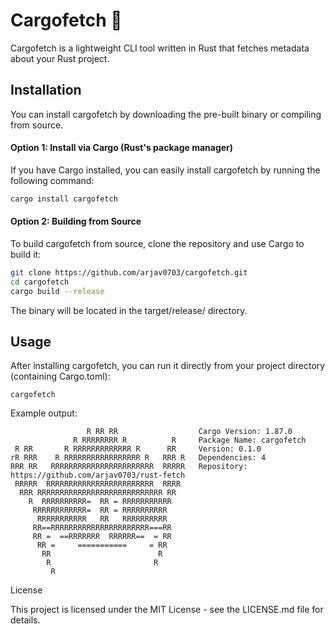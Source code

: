 # Cargofetch 🦀

Cargofetch is a lightweight CLI tool written in Rust that fetches metadata about your Rust project.

## Installation

You can install cargofetch by downloading the pre-built binary or compiling from source.
#### Option 1: Install via Cargo (Rust's package manager)

If you have Cargo installed, you can easily install cargofetch by running the following command:
```bash
cargo install cargofetch
```
#### Option 2: Building from Source

To build cargofetch from source, clone the repository and use Cargo to build it:
```bash
git clone https://github.com/arjav0703/cargofetch.git
cd cargofetch
cargo build --release
```
The binary will be located in the target/release/ directory.

## Usage

After installing cargofetch, you can run it directly from your project directory (containing Cargo.toml):
```
cargofetch
```
Example output:
```
                 R RR RR                  Cargo Version: 1.87.0
              R RRRRRRRR R          R     Package Name: cargofetch
 R RR       R RRRRRRRRRRRRR R      RR     Version: 0.1.0
rR RRR    R RRRRRRRRRRRRRRRRR R   RRR R   Dependencies: 4
RRR RR   RRRRRRRRRRRRRRRRRRRRRRR  RRRRR   Repository: https://github.com/arjav0703/rust-fetch
 RRRRR  RRRRRRRRRRRRRRRRRRRRRRRR  RRRR    
  RRR RRRRRRRRRRRRRRRRRRRRRRRRRRRR RR     
    R  RRRRRRRRRR=  RR = RRRRRRRRRRR      
     RRRRRRRRRRRR=  RR = RRRRRRRRRR       
      RRRRRRRRRRR   RR   RRRRRRRRRR       
     RR==RRRRRRRRRRRRRRRRRRRRRR===RR      
     RR =  ==RRRRRRR  RRRRRR==  = RR      
      RR =     ===========     = RR       
       RR                        R        
        R                       R         
         R                                
```


License

This project is licensed under the MIT License - see the LICENSE.md file for details.
